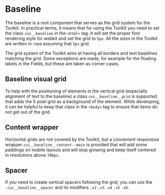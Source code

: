 # Baseline

The baseline is a root component that serves as the grid system for the Toolkit.
In practical terms, it means that for using the Toolkit you need to set the class
`cui__baseline` in the `<html>` tag. It will set the proper font rendering style
for webkit and set the grid to `5px`. All the sizes in the Toolkit are written in
`rem`s assuming that `5px` grid.

The grid system of the Toolkit aims at having all borders and text baselines matching
the grid. Some exceptions are made, for example for the floating labels in the Fields,
but these are taken as corner cases.

## Baseline visual grid

To help with the positioning of elements in the vertical grid (especially alignment
of text to the baseline) a class `cui__baseline__grid` is supported that adds the
5 pixel grid as a background of the element. While developing, it can be helpful to
keep that class in the `<body>` tag to ensure that items do not get out of the grid.

## Content wrapper

Horizontal grids are not covered by the Toolkit, but a convenient responsive wrapper
`cui__baseline__content--main` is provided that will add some paddings on mobile
layouts and will stop growing and keep itself centered in resolutions above `700px`.

## Spacer

If you need to create vertical spacers following the grid, you can use the `.cui__baseline__spacer`
and its modifiers `.x2` `.x3` `.x4` `.x5` `.x6`.
